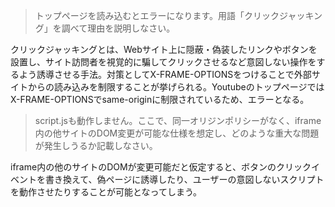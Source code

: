 > トップページを読み込むとエラーになります。用語「クリックジャッキング」を調べて理由を説明しなさい。

クリックジャッキングとは、Webサイト上に隠蔽・偽装したリンクやボタンを設置し、サイト訪問者を視覚的に騙してクリックさせるなど意図しない操作をするよう誘導させる手法。対策としてX-FRAME-OPTIONSをつけることで外部サイトからの読み込みを制限することが挙げられる。YoutubeのトップページではX-FRAME-OPTIONSでsame-originに制限されているため、エラーとなる。

> script.jsも動作しません。ここで、同一オリジンポリシーがなく、iframe内の他サイトのDOM変更が可能な仕様を想定し、どのような重大な問題が発生しうるか記載しなさい。

iframe内の他のサイトのDOMが変更可能だと仮定すると、ボタンのクリックイベントを書き換えて、偽ページに誘導したり、ユーザーの意図しないスクリプトを動作させたりすることが可能となってしまう。